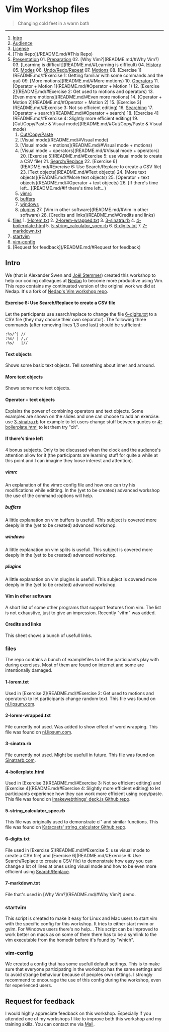 # Vim Workshop files

> Changing cold feet in a warm bath

* * *

1. [Intro](/README.md/#Intro)
  1. [Audience](/README.md/#Audience)
  2. [License](/README.md/#License)
2. [This Repo](/README.md/#This Repo)
  1. [Presentation](/README.md/#Presentation)
    01. [Preparation](README.md/#Preparation)
    02. [Why Vim?](README.md/#Why Vim?)
    03. [Learning is difficult](README.md/#Learning is difficult)
    04. [History](README.md/#History)
    05. [Modes](README.md/#Modes)
    06. [Undo/Redo/Repeat](README.md/#Undo/Redo/Repeat)
    07. [Motions](README.md/#Motions)
    08. [Exercise 1](README.md/#Exercise 1: Getting familiar with some commands and the gui)
    09. [More motions](README.md/#More motions)
    10. [Operators](README.md/#Operators)
    11. [Operator + Motion 1](README.md/#Operator + Motion 1)
    12. [Exercise 2](README.md/#Exercise 2: Get used to motions and operators)
    13. [Even more motions](README.md/#Even more motions)
    14. [Operator + Motion 2](README.md/#Operator + Motion 2)
    15. [Exercise 3](README.md/#Exercise 3: Not so efficient editing)
    16. [Searching](README.md/#Searching)
    17. [Operator + search](README.md/#Operator + search)
    18. [Exercise 4](README.md/#Exercise 4: Slightly more efficient editing)
    19. [Cut/Copy/Paste & Visual mode](README.md/#Cut/Copy/Paste & Visual mode)
      01. [Cut/Copy/Paste](README.md/#Cut/Copy/Paste)
      02. [Visual mode](README.md/#Visual mode)
      03. [Visual mode + motions](README.md/#Visual mode + motions)
      04. [Visual mode + operators](README.md/#Visual mode + operators)
    20. [Exercise 5](README.md/#Exercise 5: use visual mode to create a CSV file)
    21. [Search/Replace](README.md/#Search/Replace)
    22. [Exercise 6](README.md/#Exercise 6: Use Search/Replace to create a CSV file)
    23. [Text objects](README.md/#Text objects)
    24. [More text objects](README.md/#More text objects)
    25. [Operator + text objects](README.md/#Operator + text objects)
    26. [If there's time left...](README.md/#If there's time left...)
      01. [vimrc](README.md/#vimrc)
      02. [buffers](README.md/#buffers)
      03. [windows](README.md/#windows)
      04. [plugins](README.md/#plugins)
    27. [Vim in other software](README.md/#Vim in other software)
    28. [Credits and links](README.md/#Credits and links)
  2. [files](/README.md/#files)
    1. [1-lorem.txt](README.md/#1-lorem.txt)
    2. [2-lorem-wrapped.txt](README.md/#2-lorem-wrapped.txt)
    3. [3-sinatra.rb](README.md/#3-sinatra.rb)
    4. [4-boilerplate.html](README.md/#4-boilerplate.html)
    5. [5-string_calculator_spec.rb](README.md/#5-string_calculator_spec.rb)
    6. [6-digits.txt](README.md/#6-digits.txt)
    7. [7-markdown.txt](README.md/#7-markdown.txt)
  3. [startvim](/README.md/#startvim)
  4. [vim-config](/README.md/#vim-config)
3. [Request for feedback](/README.md/#Request for feedback)

## Intro

We (that is Alexander Swen and [Joël Stemmer][Joel]) created this workshop to help our coding colleagues at [Nedap][nedap] to become more productive using Vim. This repo contains my continuated version of the original work we did at Nedap. It's a fork of [Nedap's Vim workshop repo][nedap_vim_workshop].

[Joel]: https://github.com/jstemmer "Joël Stemmer"
[nedap]: http://www.nedap.com/ "Nedap"
[nedap_vim_workshop]: https://github.com/nedap/vim-workshop "Nedap's Vim workshop repo"

#### Exercise 6: Use Search/Replace to create a CSV file

Let the participants use search/replace to change the file [6-digits.txt](README.md/#6-digits.txt) to a CSV file (they may choose their own separator). The following three commands (after removing lines 1,3 and last) should be sufficient:
``` vim
:%s/^| //
:%s/ | /,/
:%s/   |//
```

#### Text objects

Shows some basic text objects. Tell something about inner and arround.

#### More text objects

Shows some more text objects.

#### Operator + text objects

Explains the power of combining operators and text objects. Some examples are shown on the slides and one can choose to add an exercise: use [3-sinatra.rb](README.md/#3-sinatra.rb) for example to let users change stuff between quotes or [4-boilerplate.html](README.md/#4-boilerplate.html) to let them try "cit".

#### If there's time left

4 bonus subjects. Only to be discussed when the clock and the audience's attention allow for it (the participants are learning stuff for quite a while at this point and I can imagine they loose interest and attention).

##### vimrc

An explanation of the vimrc config file and how one can try his modifications while editting. In the (yet to be created) advanced workshop the use of the command :options will help.

##### buffers

A little explanation on vim buffers is usefull. This subject is covered more deeply in the (yet to be created) advanced workshop.

##### windows

A little explanation on vim splits is usefull. This subject is covered more deeply in the (yet to be created) advanced workshop.

##### plugins

A little explanation on vim plugins is usefull. This subject is covered more deeply in the (yet to be created) advanced workshop.

#### Vim in other software

A short list of some other programs that support features from vim. The list is not exhaustive, just to give an impression. Recently "vifm" was added.

#### Credits and links

This sheet shows a bunch of usefull links.

### files

The repo contains a bunch of examplefiles to let the participants play with during exercises. Most of them are found on internet and some are intentionally damaged.

#### 1-lorem.txt

Used in [Exercise 2](README.md/#Exercise 2: Get used to motions and operators) to let participants change random text.
This file was found on [nl.lipsum.com][lipsum].

[lipsum]: http://nl.lipsum.com/intro "Lipsum.com"

#### 2-lorem-wrapped.txt

File currently not used. Was added to show effect of word wrapping.
This file was found on [nl.lipsum.com][lipsum].

[lipsum]: http://nl.lipsum.com/intro "Lipsum.com"

#### 3-sinatra.rb

File currently not used. Might be usefull in future.
This file was found on [Sinatrarb.com][sinatra_origin].

[sinatra_origin]: http://www.sinatrarb.com/intro "Sinatrarb"

#### 4-boilerplate.html

Used in [Exercise 3](README.md/#Exercise 3: Not so efficient editing) and [Exercise 4](README.md/#Exercise 4: Slightly more efficient editing) to let participants experience how they can work more efficient using copy/paste.
This file was found on [Imakewebthings' deck.js Github repo][boiler_origin].

[boiler_origin]: https://github.com/imakewebthings/deck.js/blob/master/boilerplate.html "Imakewebthings deck.js"

#### 5-string_calculator_spec.rb

This file was originally used to demonstrate ci" and similar functions.
This file was found on [Katacasts' string_calculator Github repo][string_calc_origin].

[string_calc_origin]: https://github.com/katacasts/string_calculator/blob/master/spec/string_calculator_spec.rb "Katacasts string calculator"

#### 6-digits.txt

File used in [Exercise 5](README.md/#Exercise 5: use visual mode to create a CSV file) and [Exercise 6](README.md/#Exercise 6: Use Search/Replace to create a CSV file) to demonstrate how easy you can change a lot of lines at ones using visual mode and how to be even more efficient using [Search/Replace](README.md/#Search/Replace).

#### 7-markdown.txt

File that's used in [Why Vim?](README.md/#Why Vim?) demo.

### startvim

This script is created to make it easy for Linux and Mac users to start vim with the specific config for this workshop.
It tries to either start mvim or gvim. For Windows users there's no help...
This script can be improved to work better on macs as on some of them there has to be a symlink to the vim executable from the homedir before it's found by "which".

### vim-config

We created a config that has some usefull default settings. This is to make sure that everyone participating in the workshop has the same settings and to avoid strange behaviour because of peoples own settings. I strongly recommend to encourage the use of this config during the workshop, even for experienced users.

## Request for feedback

I would highly appreciate feedback on this workshop. Especially if you attended one of my workshops I like to improve both this workshop and my training skillz. You can contact me via [Mail][mailme].

[mailme]: mailto://vim@swen.nu "my mailaddress"
